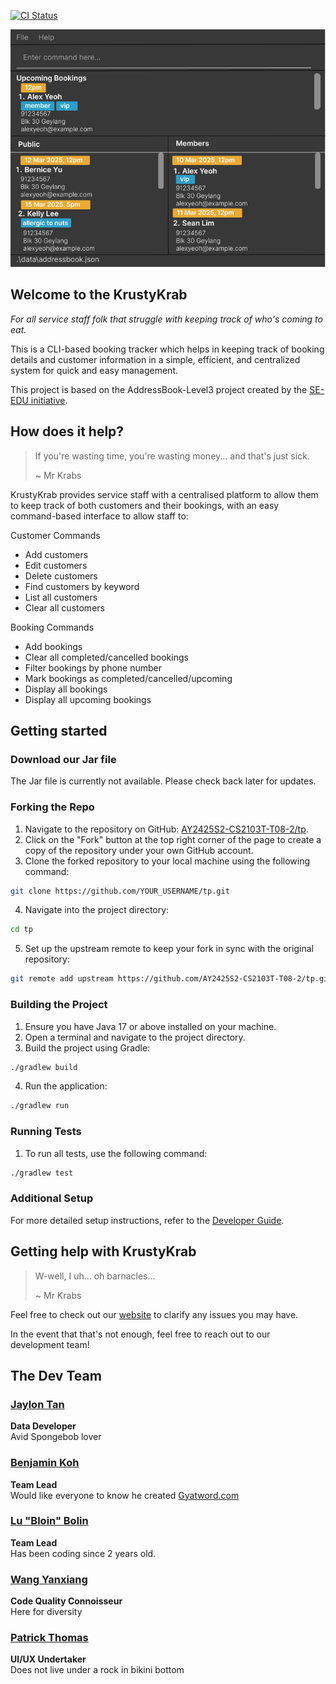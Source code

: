 [![CI Status](https://github.com/AY2425S2-CS2103T-T08-2/tp/workflows/Java%20CI/badge.svg)](https://github.com/AY2425S2-CS2103T-T08-2/tp/actions)

![Ui](docs/images/Ui.png)

## Welcome to the KrustyKrab

_For all service staff folk that struggle with keeping track of who's coming to eat._

This is a CLI-based booking tracker which helps in keeping track of booking details and customer information in a simple, efficient, and centralized system for quick and easy management.

This project is based on the AddressBook-Level3 project created by the [SE-EDU initiative](https://se-education.org).

## How does it help?

> If you're wasting time, you're wasting money... and that's just sick.
>
> ~ Mr Krabs

KrustyKrab provides service staff with a centralised platform to allow them to keep track of both customers and their bookings, with an easy command-based interface to allow staff to:

Customer Commands
- Add customers
- Edit customers
- Delete customers
- Find customers by keyword
- List all customers
- Clear all customers

Booking Commands
- Add bookings
- Clear all completed/cancelled bookings
- Filter bookings by phone number
- Mark bookings as completed/cancelled/upcoming
- Display all bookings
- Display all upcoming bookings

## Getting started

### Download our Jar file

The Jar file is currently not available. Please check back later for updates.

### Forking the Repo

1. Navigate to the repository on GitHub: [AY2425S2-CS2103T-T08-2/tp](https://github.com/AY2425S2-CS2103T-T08-2/tp).
2. Click on the "Fork" button at the top right corner of the page to create a copy of the repository under your own GitHub account.
3. Clone the forked repository to your local machine using the following command:

```sh
git clone https://github.com/YOUR_USERNAME/tp.git
```

4. Navigate into the project directory:

```sh
cd tp
```

5. Set up the upstream remote to keep your fork in sync with the original repository:

```sh
git remote add upstream https://github.com/AY2425S2-CS2103T-T08-2/tp.git
```

### Building the Project

1. Ensure you have Java 17 or above installed on your machine.
2. Open a terminal and navigate to the project directory.
3. Build the project using Gradle:

```sh
./gradlew build
```

4. Run the application:

```sh
./gradlew run
```

### Running Tests

1. To run all tests, use the following command:

```sh
./gradlew test
```

### Additional Setup

For more detailed setup instructions, refer to the [Developer Guide](https://ay2425s2-cs2103t-t08-2.github.io/tp/DeveloperGuide.html).

## Getting help with KrustyKrab

> W-well, I uh... oh barnacles...
>
> ~ Mr Krabs

Feel free to check out our [website](https://ay2425s2-cs2103t-t08-2.github.io/tp/) to clarify any issues you may have.

In the event that that's not enough, feel free to reach out to our development team!

## The Dev Team

### [Jaylon Tan](https://github.com/jaylontan)

**Data Developer**  
Avid Spongebob lover

### [Benjamin Koh](https://github.com/ben926)

**Team Lead**  
Would like everyone to know he created [Gyatword.com](https://gyatword.com)

### [Lu "Bloin" Bolin](https://github.com/LuBolin)

**Team Lead**  
Has been coding since 2 years old.

### [Wang Yanxiang](https://github.com/isawangyx)

**Code Quality Connoisseur**  
Here for diversity

### [Patrick Thomas](https://github.com/pastchum)

**UI/UX Undertaker**  
Does not live under a rock in bikini bottom
